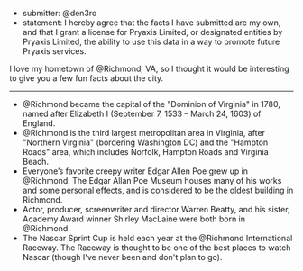 * submitter: @den3ro
* statement: I hereby agree that the facts I have submitted are my own, and that I grant a license for Pryaxis Limited, or designated entities by Pryaxis Limited, the ability to use this data in a way to promote future Pryaxis services.

I love my hometown of @Richmond, VA, so I thought it would be interesting to give you a few fun facts about the city.

----

* @Richmond became the capital of the "Dominion of Virginia" in 1780, named after Elizabeth I (September 7, 1533 – March 24, 1603) of England.
* @Richmond is the third largest metropolitan area in Virginia, after "Northern Virginia" (bordering Washington DC) and the "Hampton Roads" area, which includes Norfolk, Hampton Roads and Virginia Beach.
* Everyone’s favorite creepy writer Edgar Allen Poe grew up in @Richmond. The Edgar Allan Poe Museum houses many of his works and some personal effects, and is considered to be the oldest building in Richmond.
* Actor, producer, screenwriter and director Warren Beatty, and his sister, Academy Award winner Shirley MacLaine were both born in @Richmond.
* The Nascar Sprint Cup is held each year at the @Richmond International Raceway. The Raceway is thought to be one of the best places to watch Nascar (though I've never been and don't plan to go).
